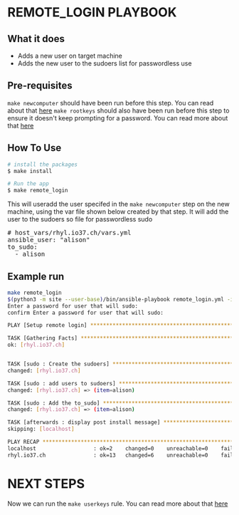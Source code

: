 # REMOTE_LOGIN PLAYBOOK

## What it does

* Adds a new user on target machine
* Adds the new user to the sudoers list for passwordless use

## Pre-requisites

`make newcomputer` should have been run before this step. You can read about that [here](NEWCOMPUTER.md)
`make rootkeys` should also have been run before this step to ensure it doesn't keep prompting for a password. You can read more about that [here](ROOTKEYS.md)

## How To Use

```bash
# install the packages
$ make install

# Run the app
$ make remote_login
```

This will useradd the user specifed in the `make newcomputer` step on the new machine, using the var file shown below created by that step. It will add the user to the sudoers so file for passwordless sudo

<pre>
# host_vars/rhyl.io37.ch/vars.yml
ansible_user: "alison"
to_sudo:
  - alison
</pre>

## Example run

```bash
make remote_login
$(python3 -m site --user-base)/bin/ansible-playbook remote_login.yml -i hosts -e "ansible_user=root"
Enter a password for user that will sudo:
confirm Enter a password for user that will sudo:

PLAY [Setup remote login] *************************************************************************************************************

TASK [Gathering Facts] ****************************************************************************************************************
ok: [rhyl.io37.ch]


TASK [sudo : Create the sudoers] ******************************************************************************************************
changed: [rhyl.io37.ch]

TASK [sudo : add users to sudoers] ****************************************************************************************************
changed: [rhyl.io37.ch] => (item=alison)

TASK [sudo : Add the to_sudo] *********************************************************************************************************
changed: [rhyl.io37.ch] => (item=alison)

TASK [afterwards : display post install message] **************************************************************************************
skipping: [localhost]

PLAY RECAP ****************************************************************************************************************************
localhost                  : ok=2    changed=0    unreachable=0    failed=0    skipped=1    rescued=0    ignored=0
rhyl.io37.ch               : ok=13   changed=6    unreachable=0    failed=0    skipped=5    rescued=0    ignored=2
```

# NEXT STEPS

Now we can run the `make userkeys` rule. You can read more about that [here](USERKEYS.md)
